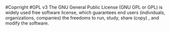 #Coprright
#GPL v3
The GNU General Public License (GNU GPL or GPL) is widely used free software license, which guarantees end users (individuals, organizations, companies) the freedoms to run, study, share (copy) , and modify the software.